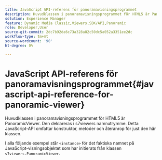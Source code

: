 ```yaml
---
title: JavaScript API-referens för panoramavisningsprogrammet
description: Huvudklassen i panoramavisningsprogrammet för HTML5 är PanoramicViewer. Den deklareras i s7viewers namnutrymme. Detta JavaScript-API omfattar konstruktor, metoder och återanrop för just den här klassen.
solution: Experience Manager
feature: Dynamic Media Classic,Viewers,SDK/API,Panoramic
role: Developer,User
source-git-commit: 2dc7b92da6c73a328a82c50dc5a052a3351ee2dc
workflow-type: tm+mt
source-wordcount: '90'
ht-degree: 0%

---
```


# JavaScript API-referens för panoramavisningsprogrammet{#javascript-api-reference-for-panoramic-viewer}

Huvudklassen i panoramavisningsprogrammet för HTML5 är PanoramicViewer. Den deklareras i s7viewers namnutrymme. Detta JavaScript-API omfattar konstruktor, metoder och återanrop för just den här klassen.

I alla följande exempel står `<instance>` för det faktiska namnet på JavaScript-visningsobjektet som har initierats från klassen `s7viewers.PanoramicViewer`.
